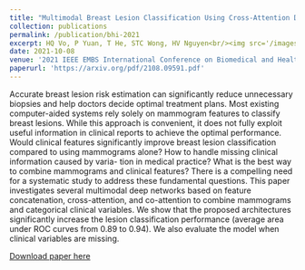 ```yaml
---
title: "Multimodal Breast Lesion Classification Using Cross‑Attention Deep Networks"
collection: publications
permalink: /publication/bhi-2021
excerpt: HQ Vo, P Yuan, T He, STC Wong, HV Nguyen<br/><img src='/images/publications/bhi-2021.png'>
date: 2021-10-08
venue: '2021 IEEE EMBS International Conference on Biomedical and Health Informatics (BHI)'
paperurl: 'https://arxiv.org/pdf/2108.09591.pdf'
---
```

Accurate breast lesion risk estimation can significantly reduce unnecessary biopsies and help doctors decide optimal treatment plans. Most existing computer-aided systems rely solely on mammogram features to classify breast lesions. While this approach is convenient, it does not fully exploit useful information in clinical reports to achieve the optimal performance. Would clinical features significantly improve breast lesion classification compared to using mammograms alone? How to handle missing clinical information caused by varia- tion in medical practice? What is the best way to combine mammograms and clinical features? There is a compelling need for a systematic study to address these fundamental questions. This paper investigates several multimodal deep networks based on feature concatenation, cross-attention, and co-attention to combine mammograms and categorical clinical variables. We show that the proposed architectures significantly increase the lesion classification performance (average area under ROC curves from 0.89 to 0.94). We also evaluate the model when clinical variables are missing.

[Download paper here](https://arxiv.org/pdf/2108.09591.pdf)
